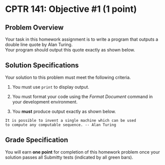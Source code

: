 # CPTR 141: Objective #1 (1 point)

## Problem Overview

Your task in this homework assignment is to write a program that outputs a double line quote by Alan Turing.  
Your program should output this quote exactly as shown below.

## Solution Specifications

Your solution to this problem must meet the following criteria.

1. You must use `print` to display output.

2. You must format your code using the *Format Document* command in your development environment.

3. You **must** produce output exactly as shown below.

```text
It is possible to invent a single machine which can be used
to compute any computable sequence. -- Alan Turing
```

## Grade Specification

You will earn **one point** for completion of this homework problem once your solution passes all Submitty tests (indicated by all green bars).
